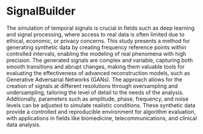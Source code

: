 # SignalBuilder

The simulation of temporal signals is crucial in fields such as deep learning and signal processing, where access to real data is
often limited due to ethical, economic, or privacy concerns. This study presents a method for generating synthetic data by
creating frequency reference points within controlled intervals, enabling the modeling of real phenomena with high precision.
The generated signals are complex and variable, capturing both smooth transitions and abrupt changes, making them valuable
tools for evaluating the effectiveness of advanced reconstruction models, such as Generative Adversarial Networks (GANs).
The approach allows for the creation of signals at different resolutions through oversampling and undersampling, tailoring the
level of detail to the needs of the analysis. Additionally, parameters such as amplitude, phase, frequency, and noise levels
can be adjusted to simulate realistic conditions. These synthetic data provide a controlled and reproducible environment for
algorithm evaluation, with applications in fields like biomedicine, telecommunications, and clinical data analysis.
